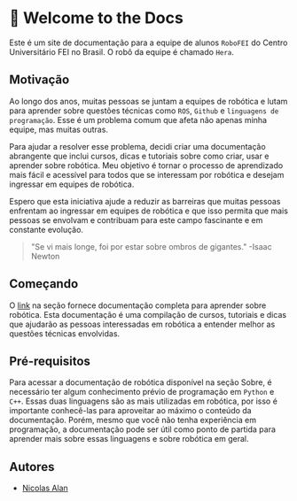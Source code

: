 # :tada: Welcome to the Docs
Este é um site de documentação para a equipe de alunos `RoboFEI` do Centro Universitário FEI no Brasil. O robô da equipe é chamado `Hera`.
## **Motivação**
Ao longo dos anos, muitas pessoas se juntam a equipes de robótica e lutam para aprender sobre questões técnicas como `ROS`, `Github` e `linguagens de programação`. Esse é um problema comum que afeta não apenas minha equipe, mas muitas outras.

Para ajudar a resolver esse problema, decidi criar uma documentação abrangente que inclui cursos, dicas e tutoriais sobre como criar, usar e aprender sobre robótica. Meu objetivo é tornar o processo de aprendizado mais fácil e acessível para todos que se interessam por robótica e desejam ingressar em equipes de robótica.

Espero que esta iniciativa ajude a reduzir as barreiras que muitas pessoas enfrentam ao ingressar em equipes de robótica e que isso permita que mais pessoas se envolvam e contribuam para este campo fascinante e em constante evolução.

> "Se vi mais longe, foi por estar sobre ombros de gigantes." -Isaac Newton

## **Começando**
O [link](https://robot-docs.vercel.app/guide.html) na seção fornece documentação completa para aprender sobre robótica. Esta documentação é uma compilação de cursos, tutoriais e dicas que ajudarão as pessoas interessadas em robótica a entender melhor as questões técnicas envolvidas.
## **Pré-requisitos**
Para acessar a documentação de robótica disponível na seção Sobre, é necessário ter algum conhecimento prévio de programação em `Python` e `C++`. Essas duas linguagens são as mais utilizadas em robótica, por isso é importante conhecê-las para aproveitar ao máximo o conteúdo da documentação. Porém, mesmo que você não tenha experiência em programação, a documentação pode ser útil como ponto de partida para aprender mais sobre essas linguagens e sobre robótica em geral.
## **Autores**
* [Nicolas Alan](https://robot-docs.vercel.app/contact.html)

